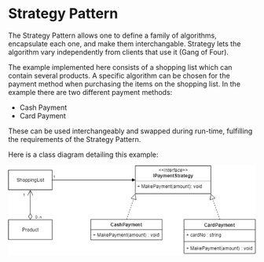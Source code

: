 # Strategy Pattern

The Strategy Pattern allows one to define a family of algorithms, encapsulate each one, and make them interchangable. Strategy lets the algorithm vary independently from clients that use it (Gang of Four).

The example implemented here consists of a shopping list which can contain several products. A specific algorithm can be chosen for the payment method when purchasing the items on the shopping list. In the example there are two different payment methods:

- Cash Payment
- Card Payment

These can be used interchangeably and swapped during run-time, fulfilling the requirements of the Strategy Pattern.

Here is a class diagram detailing this example:

![](StrategyPattern.png)
